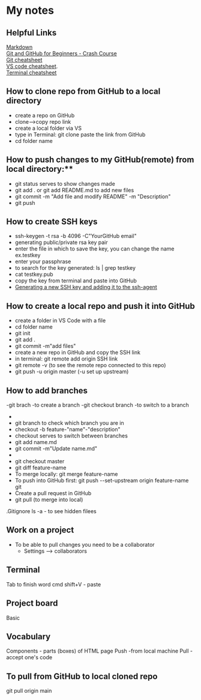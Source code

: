 # My notes

## Helpful Links

[Markdown](https://www.markdownguide.org/basic-syntax)  
[Git and GitHub for Beginners - Crash Course](https://youtu.be/RGOj5yH7evk)  
[Git cheatsheet](https://github.com/0nn0/git-basics-cheatsheet)  
[VS code cheatsheet](https://vscode-shortcuts.com/).   
[Terminal cheatsheet](https://github.com/0nn0/terminal-mac-cheatsheet)

## How to clone repo from GitHub to a local directory

- create a repo on GitHub
- clone-->copy repo link
- create a local folder via VS
- type in Terminal: git clone paste the link from GitHub
- cd folder name

## How to push changes to my GitHub(remote) from local directory:\*\*

- git status serves to show changes made
- git add . or git add README.md to add new files
- git commit -m "Add file and modify README" -m "Description"
- git push

## How to create SSH keys

- ssh-keygen -t rsa -b 4096 -C"YourGitHub email"
- generating public/private rsa key pair
- enter the file in which to save the key, you can change the name ex.testkey
- enter your passphrase
- to search for the key generated: ls | grep testkey
- cat testkey.pub
- copy the key from terminal and paste into GitHub
- [Generating a new SSH key and adding it to the ssh-agent](https://docs.github.com/en/authentication/connecting-to-github-with-ssh/generating-a-new-ssh-key-and-adding-it-to-the-ssh-agent)

## How to create a local repo and push it into GitHub

- create a folder in VS Code with a file
- cd folder name
- git init
- git add .
- git commit -m"add files"
- create a new repo in GitHub and copy the SSH link
- in terminal: git remote add origin SSH link
- git remote -v (to see the remote repo connected to this repo)
- git push -u origin master (-u set up upstream)

## How to add branches

-git brach -to create a branch
-git checkout branch -to switch to a branch

-
- git branch to check which branch you are in
- checkout -b feature-"name"-"description"
- checkout serves to switch between branches
- git add name.md
- git commit -m"Update name.md"
-
- git checkout master
- git diff feature-name
- To merge locally: git merge feature-name
- To push into GitHub first: git push --set-upstream origin feature-name
  git
- Create a pull request in GitHub
- git pull (to merge into local)

.Gitignore
ls -a - to see hidden filees

## Work on a project

- To be able to pull changes you need to be a collaborator
  - Settings --> collaborators

## Terminal

Tab to finish word
cmd shift+V - paste

## Project board

Basic

## Vocabulary

Components - parts (boxes) of HTML page
Push -from local machine
Pull - accept one's code

## To pull from GitHub to local cloned repo

git pull origin main
